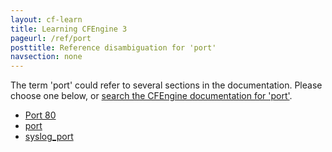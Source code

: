 ```yaml
---
layout: cf-learn
title: Learning CFEngine 3
pageurl: /ref/port
posttitle: Reference disambiguation for 'port'
navsection: none
---
```


The term 'port' could refer to several sections in the documentation. Please choose one below, or
[search the CFEngine documentation for 'port'](http://cfengine.com/docs/3.5/search.html?q=port).

- [Port 80](http://cfengine.com/docs/3.5/getting-started-installation-installing-enterprise.html#port-80)
- [port](http://cfengine.com/docs/3.5/reference-components-cfserver.html#port)
- [syslog_port](http://cfengine.com/docs/3.5/reference-components.html#syslog_port)
